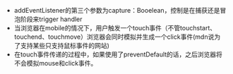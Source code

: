 - addEventListener的第三个参数为capture：Booelean，控制是在捕获还是冒泡阶段来trigger handler
- 当浏览器在mobile的情况下，用户触发一个touch事件（不管touchstart、touchend、touchmove）浏览器会同时模拟并生成一个click事件(mdn说为了支持某些只支持鼠标事件的网站)
- 在touch事件传递的过程中，如果使用了preventDefault的话，之后浏览器将不会模拟mouse和click事件。
